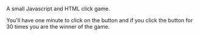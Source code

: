 A small Javascript and HTML click game.

You'll have one minute to click on the button and if you click the button for 30 times you are the winner of the game.

